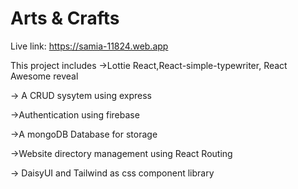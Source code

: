 #  Arts & Crafts 

Live link:  https://samia-11824.web.app


This project includes
->Lottie React,React-simple-typewriter, React Awesome reveal 

-> A CRUD sysytem using express

->Authentication using firebase

->A mongoDB Database for storage

->Website directory management using React Routing

-> DaisyUI and Tailwind as css component library


